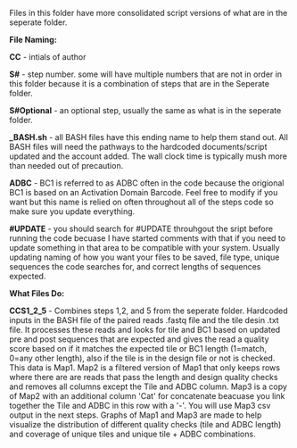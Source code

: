 Files in this folder have more consolidated script versions of what are in the seperate folder.

**File Naming:**

**CC** - intials of author

**S#** - step number. some will have multiple numbers that are not in order in this folder because it is a combination of steps that are in the Seperate folder.

**S#Optional** - an optional step, usually the same as what is in the seperate folder.

**_BASH.sh** - all BASH files have this ending name to help them stand out. All BASH files will need the pathways to the hardcoded documents/script updated and the account added. The wall clock time is typically mush more than needed out of precaution. 

**ADBC** - BC1 is referred to as ADBC often in the code because the origional BC1 is based on an Activation Domain Barcode. Feel free to modify if you want but this name is relied on often throughout all of the steps code so make sure you update everything. 

**#UPDATE** - you should search for #UPDATE throuhgout the sript before running the code becuase I have started comments with that if you need to update something in that area to be compatible with your system. Usually updating naming of how you want your files to be saved, file type, unique sequences the code searches for, and correct lengths of sequences expected.



**What Files Do:**

**CCS1_2_5** - Combines steps 1,2, and 5 from the seperate folder. Hardcoded inputs in the BASH file of the paired reads .fastq file and the tile desin .txt file. It processes these reads and looks for tile and BC1 based on updated pre and post sequences that are expected and gives the read a quality score based on if it matches the expected tile or BC1 length (1=match, 0=any other length), also if the tile is in the design file or not is checked. This data is Map1. Map2 is a filtered version of Map1 that only keeps rows where there are are reads that pass the length and design quality checks and removes all columns except the Tile and ADBC column. Map3 is a copy of Map2 with an additional column 'Cat' for concatenate beacuase you link together the Tile and ADBC in this row with a '-'. You will use Map3 csv output in the next steps. Graphs of Map1 and Map3 are made to help visualize the distribution of different quality checks (tile and ADBC length) and coverage of unique tiles and unique tile + ADBC combinations. 









